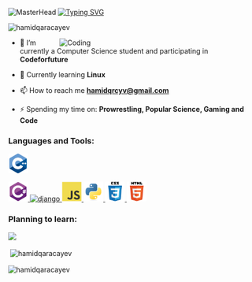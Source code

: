 ![MasterHead](https://media.tenor.com/EAktShRMJ-0AAAAd/disco-disco-elysium.gif)
<a href="https://git.io/typing-svg"><img src="https://readme-typing-svg.herokuapp.com?font=Fira+Code&size=25&pause=1000&color=1D35F7&vCenter=true&width=550&lines=Hi%2C+I'm+Hamid+Welcome+to+my+Profile!" alt="Typing SVG" /></a>
<p align="left"> <img src="https://komarev.com/ghpvc/?username=hamidqaracayev&label=Profile%20views&color=0e75b6&style=flat" alt="hamidqaracayev" /> </p>



<img align="right" alt="Coding" width="400" src="https://64.media.tumblr.com/ddb971c3cf1e6402d687867cf4630b81/f0d3ebbb2d0bafd4-17/s1280x1920/e040d9cddf0f70d9a7d14c2c06f0ee57c87414d9.gif">

- 🔭 I’m currently a Computer Science student and participating in **Codeforfuture**

- 🌱 Currently learning **Linux**

- 📫 How to reach me **hamidqrcyv@gmail.com**

- ⚡ Spending my time on: **Prowrestling, Popular Science, Gaming and Code**


<p align="left">
</p>

<h3 align="left">Languages and Tools:</h3>
<p align="left"> <a href="https://www.w3schools.com/cpp/" target="_blank" rel="noreferrer"> <img src="https://raw.githubusercontent.com/devicons/devicon/master/icons/cplusplus/cplusplus-original.svg" alt="cplusplus" width="40" height="40"/> </a> 
  <p align="left"> <a href="https://www.w3schools.com/cs/" target="_blank" rel="noreferrer"> <img src="https://raw.githubusercontent.com/devicons/devicon/master/icons/csharp/csharp-original.svg" alt="csharp" width="40" height="40"/> </a> <a href="https://www.djangoproject.com/" target="_blank" rel="noreferrer"> <img src="https://cdn.worldvectorlogo.com/logos/django.svg" alt="django" width="40" height="40"/> </a> <a href="https://developer.mozilla.org/en-US/docs/Web/JavaScript" target="_blank" rel="noreferrer"> <img src="https://raw.githubusercontent.com/devicons/devicon/master/icons/javascript/javascript-original.svg" alt="javascript" width="40" height="40"/> </a> <a href="https://www.python.org" target="_blank" rel="noreferrer"> <img src="https://raw.githubusercontent.com/devicons/devicon/master/icons/python/python-original.svg" alt="python" width="40" height="40"/> </a>  <a href="https://www.w3schools.com/css/" target="_blank" rel="noreferrer"> <img src="https://raw.githubusercontent.com/devicons/devicon/master/icons/css3/css3-original-wordmark.svg" alt="css3" width="40" height="40"/> </a> <a href="https://www.w3.org/html/" target="_blank" rel="noreferrer"> <img src="https://raw.githubusercontent.com/devicons/devicon/master/icons/html5/html5-original-wordmark.svg" alt="html5" width="40" height="40"/> </a> </p>


<h3 align="left">Planning to learn:</h3>
<p align="left">
  <a href="https://www.w3schools.com">
    <img src="https://skillicons.dev/icons?i=docker,dotnet,fastapi,flask" />
  </a>
</p>

<p>&nbsp;<img align="center" src="https://github-readme-stats.vercel.app/api?username=hamidqaracayev&show_icons=true&locale=en" alt="hamidqaracayev" /></p> <p><img align="center" src="https://github-readme-streak-stats.herokuapp.com/?user=hamidqaracayev&" alt="hamidqaracayev" /></p>





